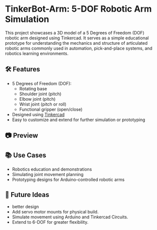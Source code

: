 # TinkerBot-Arm: 5-DOF Robotic Arm Simulation

This project showcases a 3D model of a 5 Degrees of Freedom (DOF) robotic arm designed using Tinkercad. It serves as a simple educational prototype for understanding the mechanics and structure of articulated robotic arms commonly used in automation, pick-and-place systems, and robotics learning environments.

## 🛠️ Features

- 5 Degrees of Freedom (DOF):
  - Rotating base
  - Shoulder joint (pitch)
  - Elbow joint (pitch)
  - Wrist joint (pitch or roll)
  - Functional gripper (open/close)
- Designed using [Tinkercad](https://www.tinkercad.com/)
- Easy to customize and extend for further simulation or prototyping

## 📷 Preview



## 📚 Use Cases

- Robotics education and demonstrations
- Simulating joint movement planning
- Prototyping designs for Arduino-controlled robotic arms

## 🧠 Future Ideas
- better design
- Add servo motor mounts for physical build.
- Simulate movement using Arduino and Tinkercad Circuits.
- Extend to 6-DOF for greater flexibility.


